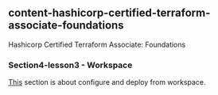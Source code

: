 ## content-hashicorp-certified-terraform-associate-foundations
Hashicorp Certified Terraform Associate: Foundations


### Section4-lesson3 - Workspace 
[This](./section4-lesson3) section is about configure and deploy from workspace.

